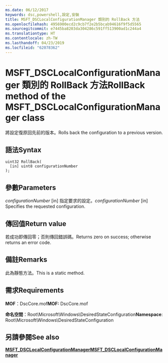```yaml
---
ms.date: 06/12/2017
keywords: dsc,powershell,設定,安裝
title: MSFT_DSCLocalConfigurationManager 類別的 RollBack 方法
ms.openlocfilehash: 4956900ecd2c9cb7f2e2b5bcab94616f9f5d5565
ms.sourcegitcommit: e7445ba8203da304286c591ff513900ad1c244a4
ms.translationtype: HT
ms.contentlocale: zh-TW
ms.lasthandoff: 04/23/2019
ms.locfileid: "62078362"
---
```

# <a name="rollback-method-of-the-msftdsclocalconfigurationmanager-class"></a><span data-ttu-id="833d4-103">MSFT_DSCLocalConfigurationManager 類別的 RollBack 方法</span><span class="sxs-lookup"><span data-stu-id="833d4-103">RollBack method of the MSFT_DSCLocalConfigurationManager class</span></span>

<span data-ttu-id="833d4-104">將設定復原回先前的版本。</span><span class="sxs-lookup"><span data-stu-id="833d4-104">Rolls back the configuration to a previous version.</span></span>

## <a name="syntax"></a><span data-ttu-id="833d4-105">語法</span><span class="sxs-lookup"><span data-stu-id="833d4-105">Syntax</span></span>

```mof
uint32 RollBack(
  [in] uint8 configurationNumber
);
```

## <a name="parameters"></a><span data-ttu-id="833d4-106">參數</span><span class="sxs-lookup"><span data-stu-id="833d4-106">Parameters</span></span>

<span data-ttu-id="833d4-107">*configurationNumber* \[in\] 指定要求的設定。</span><span class="sxs-lookup"><span data-stu-id="833d4-107">*configurationNumber* \[in\] Specifies the requested configuration.</span></span>

## <a name="return-value"></a><span data-ttu-id="833d4-108">傳回值</span><span class="sxs-lookup"><span data-stu-id="833d4-108">Return value</span></span>

<span data-ttu-id="833d4-109">若成功即傳回零；否則傳回錯誤碼。</span><span class="sxs-lookup"><span data-stu-id="833d4-109">Returns zero on success; otherwise returns an error code.</span></span>

## <a name="remarks"></a><span data-ttu-id="833d4-110">備註</span><span class="sxs-lookup"><span data-stu-id="833d4-110">Remarks</span></span>

<span data-ttu-id="833d4-111">此為靜態方法。</span><span class="sxs-lookup"><span data-stu-id="833d4-111">This is a static method.</span></span>

## <a name="requirements"></a><span data-ttu-id="833d4-112">需求</span><span class="sxs-lookup"><span data-stu-id="833d4-112">Requirements</span></span>

<span data-ttu-id="833d4-113">**MOF**：DscCore.mof</span><span class="sxs-lookup"><span data-stu-id="833d4-113">**MOF:** DscCore.mof</span></span>

<span data-ttu-id="833d4-114">**命名空間**：Root\Microsoft\Windows\DesiredStateConfiguration</span><span class="sxs-lookup"><span data-stu-id="833d4-114">**Namespace**: Root\Microsoft\Windows\DesiredStateConfiguration</span></span>

## <a name="see-also"></a><span data-ttu-id="833d4-115">另請參閱</span><span class="sxs-lookup"><span data-stu-id="833d4-115">See also</span></span>

[<span data-ttu-id="833d4-116">**MSFT_DSCLocalConfigurationManager**</span><span class="sxs-lookup"><span data-stu-id="833d4-116">**MSFT_DSCLocalConfigurationManager**</span></span>](msft-dsclocalconfigurationmanager.md)